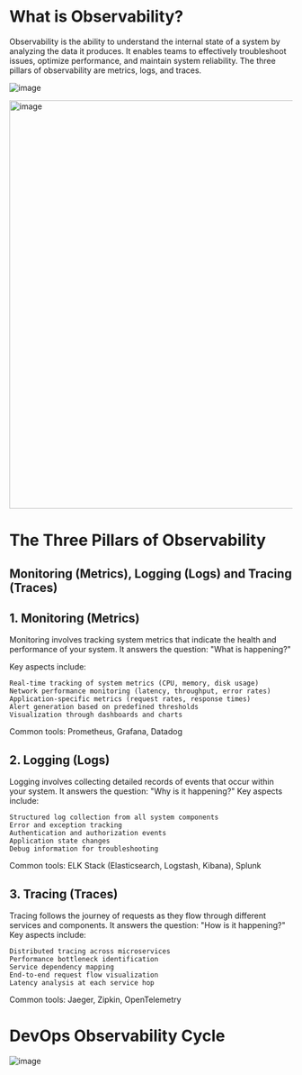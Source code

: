 # What is Observability?

Observability is the ability to understand the internal state of a system by analyzing the data it produces. It enables teams to effectively troubleshoot issues, optimize performance, and maintain system reliability. The three pillars of observability are metrics, logs, and traces.

![image](https://github.com/user-attachments/assets/583a376e-c29e-44ff-8337-27b7a8cf36ce)

<img width="725" alt="image" src="https://github.com/user-attachments/assets/8b0b7dbe-ced2-47f0-950c-58e63070a0de" />

# The Three Pillars of Observability 
##  Monitoring (Metrics), Logging (Logs) and Tracing (Traces) 

## 1. Monitoring (Metrics)
Monitoring involves tracking system metrics that indicate the health and performance of your system. It answers the question: "What is happening?"

Key aspects include:
```
Real-time tracking of system metrics (CPU, memory, disk usage)
Network performance monitoring (latency, throughput, error rates)
Application-specific metrics (request rates, response times)
Alert generation based on predefined thresholds
Visualization through dashboards and charts
```
Common tools: Prometheus, Grafana, Datadog

## 2. Logging (Logs)
Logging involves collecting detailed records of events that occur within your system. It answers the question: "Why is it happening?"
Key aspects include:
```
Structured log collection from all system components
Error and exception tracking
Authentication and authorization events
Application state changes
Debug information for troubleshooting
```
Common tools: ELK Stack (Elasticsearch, Logstash, Kibana), Splunk

## 3. Tracing (Traces)
Tracing follows the journey of requests as they flow through different services and components. It answers the question: "How is it happening?"
Key aspects include:
```
Distributed tracing across microservices
Performance bottleneck identification
Service dependency mapping
End-to-end request flow visualization
Latency analysis at each service hop
```
Common tools: Jaeger, Zipkin, OpenTelemetry

# DevOps Observability Cycle
![image](https://github.com/user-attachments/assets/4665b4da-346b-4b62-835b-7ee83b7f8f0a)




